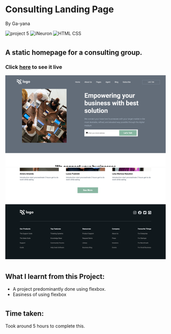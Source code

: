 # Consulting Landing Page
By Ga-yana

![project 5](https://img.shields.io/badge/Project%20-12-9cf) ![iNeuron](https://img.shields.io/badge/iNeuron-FullStack-9cf)
![HTML CSS](https://img.shields.io/badge/HTML-CSS-9cf)  
#

## A static homepage for a consulting group.

### Click [here](https://consultingabc.netlify.app/) to see it live

![Homepage](./images/Screenshot%202022-08-05%20at%209.07.56%20PM.png)
![Homepage](./images/Screenshot%202022-08-05%20at%209.08.17%20PM.png)

# 

## What I learnt from this Project:

- A project predominantly done using flexbox.
- Easiness of using flexbox

#
## Time taken:
 Took around 5 hours to complete this.
# 
